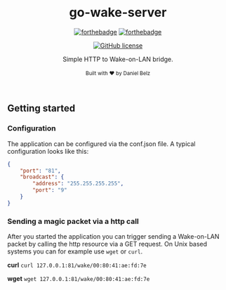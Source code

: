 ﻿﻿﻿<h1 align="center">go-wake-server</h1><div align="center">

[![forthebadge](https://forthebadge.com/images/badges/fuck-it-ship-it.svg)](https://forthebadge.com)
[![forthebadge](https://forthebadge.com/images/badges/made-with-go.svg)](https://forthebadge.com)

[![GitHub license](https://img.shields.io/github/license/LegendaryB/go-wake-server.svg?longCache=true&style=flat-square)](https://github.com/LegendaryB/go-wake-server/blob/master/LICENSE.md)

Simple HTTP to Wake-on-LAN bridge.
<br>
<br>
<sub>Built with ❤︎ by Daniel Belz</sub>
</div><br>

## Getting started

### Configuration
The application can be configured via the conf.json file. A typical configuration looks like this:

```json
{
    "port": "81",
    "broadcast": {
        "address": "255.255.255.255",
        "port": "9"
    }
}
```

### Sending a magic packet via a http call
After you started the application you can trigger sending a Wake-on-LAN packet by calling the http resource via a GET request.
On Unix based systems you can for example use `wget` or `curl`.

**curl**
`curl 127.0.0.1:81/wake/00:80:41:ae:fd:7e`

**wget**
`wget 127.0.0.1:81/wake/00:80:41:ae:fd:7e`
